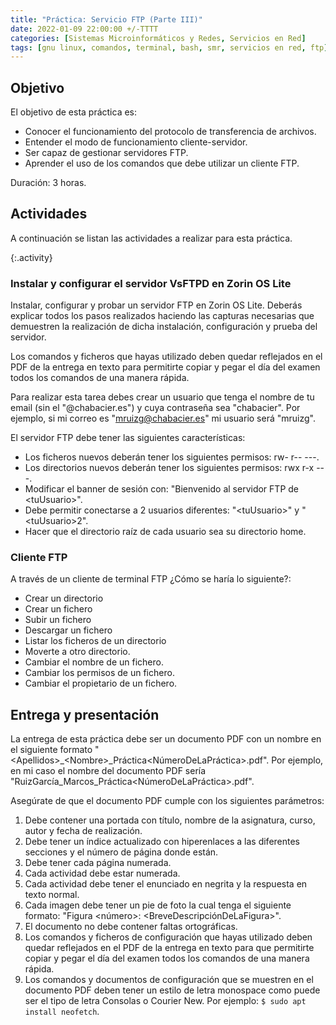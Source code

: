 ```yaml
---
title: "Práctica: Servicio FTP (Parte III)"
date: 2022-01-09 22:00:00 +/-TTTT
categories: [Sistemas Microinformáticos y Redes, Servicios en Red]
tags: [gnu linux, comandos, terminal, bash, smr, servicios en red, ftp]
---
```


## Objetivo

El objetivo de esta práctica es:

- Conocer el funcionamiento del protocolo de transferencia de archivos.
- Entender el modo de funcionamiento cliente-servidor.
- Ser capaz de gestionar servidores FTP.
- Aprender el uso de los comandos que debe utilizar un cliente FTP.

Duración: 3 horas.

## Actividades

A continuación se listan las actividades a realizar para esta práctica.

{:.activity}
### Instalar y configurar el servidor VsFTPD en Zorin OS Lite

Instalar, configurar y probar un servidor FTP en Zorin OS Lite. Deberás explicar todos los pasos realizados haciendo las capturas necesarias que demuestren la realización de dicha instalación, configuración y prueba del servidor.

Los comandos y ficheros que hayas utilizado deben quedar reflejados en el PDF de la entrega en texto para permitirte copiar y pegar el día del examen todos los comandos de una manera rápida.

Para realizar esta tarea debes crear un usuario que tenga el nombre de tu email (sin el "@chabacier.es") y cuya contraseña sea "chabacier". Por ejemplo, si mi correo es "mruizg@chabacier.es" mi usuario será "mruizg".

El servidor FTP debe tener las siguientes características:

- Los ficheros nuevos deberán tener los siguientes permisos: rw- r-- ---.
- Los directorios nuevos deberán tener los siguientes permisos: rwx r-x ---.
- Modificar el banner de sesión con: "Bienvenido al servidor FTP de \<tuUsuario\>".
- Debe permitir conectarse a 2 usuarios diferentes: "\<tuUsuario\>" y "\<tuUsuario\>2".
- Hacer que el directorio raíz de cada usuario sea su directorio home.


### Cliente FTP

A través de un cliente de terminal FTP ¿Cómo se haría lo siguiente?:

- Crear un directorio
- Crear un fichero
- Subir un fichero
- Descargar un fichero
- Listar los ficheros de un directorio
- Moverte a otro directorio.
- Cambiar el nombre de un fichero.
- Cambiar los permisos de un fichero.
- Cambiar el propietario de un fichero.

## Entrega y presentación

La entrega de esta práctica debe ser un documento PDF con un nombre en el siguiente formato "\<Apellidos\>_\<Nombre\>_Práctica\<NúmeroDeLaPráctica\>.pdf". Por ejemplo, en mi caso el nombre del documento PDF sería "RuizGarcía_Marcos_Práctica\<NúmeroDeLaPráctica\>.pdf".

Asegúrate de que el documento PDF cumple con los siguientes parámetros:

1. Debe contener una portada con título, nombre de la asignatura, curso, autor y fecha de realización.
2. Debe tener un índice actualizado con hiperenlaces a las diferentes secciones y el número de página donde están.
3. Debe tener cada página numerada.
4. Cada actividad debe estar numerada. 
5. Cada actividad debe tener el enunciado en negrita y la respuesta en texto normal.
6. Cada imagen debe tener un pie de foto la cual tenga el siguiente formato: "Figura \<número\>: \<BreveDescripciónDeLaFigura\>".
7. El documento no debe contener faltas ortográficas.
8. Los comandos y ficheros de configuración que hayas utilizado deben quedar reflejados en el PDF de la entrega en texto para que permitirte copiar y pegar el día del examen todos los comandos de una manera rápida.
9. Los comandos y documentos de configuración que se muestren en el documento PDF deben tener un estilo de letra monospace como puede ser el tipo de letra Consolas o Courier New. Por ejemplo: `$ sudo apt install neofetch`.
